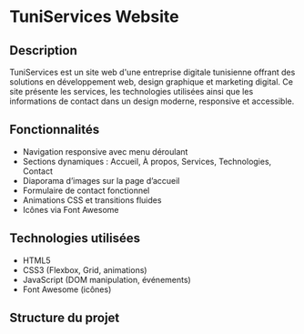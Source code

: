# TuniServices Website

## Description  
TuniServices est un site web d'une entreprise digitale tunisienne offrant des solutions en développement web, design graphique et marketing digital. Ce site présente les services, les technologies utilisées ainsi que les informations de contact dans un design moderne, responsive et accessible.

## Fonctionnalités  
- Navigation responsive avec menu déroulant  
- Sections dynamiques : Accueil, À propos, Services, Technologies, Contact  
- Diaporama d’images sur la page d’accueil  
- Formulaire de contact fonctionnel  
- Animations CSS et transitions fluides  
- Icônes via Font Awesome  

## Technologies utilisées  
- HTML5  
- CSS3 (Flexbox, Grid, animations)  
- JavaScript (DOM manipulation, événements)  
- Font Awesome (icônes)  

## Structure du projet  
